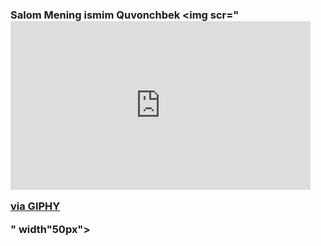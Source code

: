 ### Salom Mening ismim Quvonchbek <img scr="<iframe src="https://giphy.com/embed/VgU9D8avczJWJi08dT" width="480" height="270" frameBorder="0" class="giphy-embed" allowFullScreen></iframe><p><a href="https://giphy.com/gifs/love-emoji-heart-eyes-VgU9D8avczJWJi08dT">via GIPHY</a></p>" width"50px">

